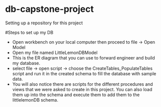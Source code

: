 # db-capstone-project
Setting up a repository for this project

#Steps to set up my DB
- Open workbench on your local computer then proceed to file -> Open Model
- Open my file named LittleLemonDBModel
- This is the ER diagram that you can use to forward engineer and build my database.
- select file -> open script -> choose the CreateTables_PopulateTables script and run it in the created schema to fill the database with sample data.
- You will also notice there are scripts for the different procedures and views that we were asked to create in this project. You can also load them up into the schema and execute them to add them to the littlelemonDB schema.